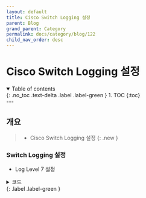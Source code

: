 ```yaml
---
layout: default
title: Cisco Switch Logging 설정
parent: Blog
grand_parent: Category
permalink: docs/category/blog/122
child_nav_order: desc
---
```

# Cisco Switch Logging 설정
<details open markdown="block">
  <summary>
    Table of contents
  </summary>
  {: .no_toc .text-delta .label .label-green }
1. TOC
{:toc}
</details>
---

## 개요

> - Cisco Switch Logging 설정
{: .new }

### Switch Logging 설정

- Log Level 7 설정

<details markdown="block">
  <summary>
    코드
  </summary>
  {: .text-delta }

```bash
switch# configure terminal
switch(config)#logging host 192.168.100.100
switch(config)#logging trap 7
switch(config)#logging trap debugging
```

</details>
{: .label .label-green }
